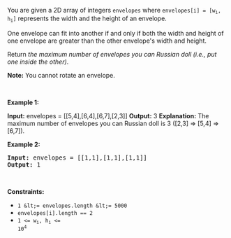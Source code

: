 You are given a 2D array of integers `` envelopes `` where <code>envelopes[i] = [w<sub>i</sub>, h<sub>i</sub>]</code> represents the width and the height of an envelope.

One envelope can fit into another if and only if both the width and height of one envelope are greater than the other envelope's width and height.

Return _the maximum number of envelopes you can Russian doll (i.e., put one inside the other)_.

__Note:__ You cannot rotate an envelope.

&nbsp;

__Example 1:__

<strong>Input:</strong> envelopes = [[5,4],[6,4],[6,7],[2,3]]
    <strong>Output:</strong> 3
    <strong>Explanation:</strong> The maximum number of envelopes you can Russian doll is 3 ([2,3] =&gt; [5,4] =&gt; [6,7]).

__Example 2:__

<pre>
<strong>Input:</strong> envelopes = [[1,1],[1,1],[1,1]]
<strong>Output:</strong> 1
</pre>

&nbsp;

__Constraints:__

*   `` 1 &lt;= envelopes.length &lt;= 5000 ``
*   `` envelopes[i].length == 2 ``
*   <code>1 &lt;= w<sub>i</sub>, h<sub>i</sub> &lt;= 10<sup>4</sup></code>